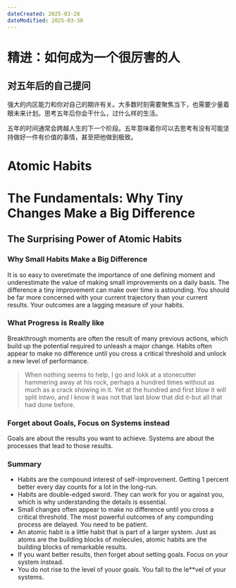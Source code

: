 ```yaml
---
dateCreated: 2025-03-28
dateModified: 2025-03-30
---
```

# 精进：如何成为一个很厉害的人

## 对五年后的自己提问

强大的内区能力和你对自己的期许有关。大多数时刻需要聚焦当下，也需要少量着眼未来计划。思考五年后你会干什么，过什么样的生活。

五年的时间通常会跨越人生的下一个阶段。五年意味着你可以去思考有没有可能坚持做好一件有价值的事情，甚至把他做到极致。

# Atomic Habits

# The Fundamentals: Why Tiny Changes Make a Big Difference
## The Surprising Power of Atomic Habits
### Why Small Habits Make a Big Difference

It is so easy to overetimate the importance of one defining moment and underestimate the value of making small improvements on a daily basis. The difference a tiny improvement can make over time is astounding. You should be far more concerned with your current trajectory than your current results. Your outcomes are a lagging measure of your habits.

### What Progress is Really like

Breakthrough moments are often the result of many previous actions, which build up the potential required to unleash a major change. Habits often appear to make no difference until you cross a critical threshold and unlock a new level of performance.

> When nothing seems to help, I go and lokk at a stonecutter hammering away at his rock, perhaps a hundred times without as much as a crack showing in it. Yet at the hundred and first blow it will split intwo, and I know it was not that last blow that did it-but all that had done before.

### Forget about Goals, Focus on Systems instead

Goals are about the results you want to achieve. Systems are about the processes that lead to those results.

### Summary
- Habits are the compound interest of self-improvement. Getting 1 percent better every day counts for a lot in the long-run.
- Habits are double-edged sword. They can work for you or against you, which is why understanding the details is essential.
- Small changes often appear to make no difference until you cross a critical threshold. The most powerful outcomes of any compunding process are delayed. You need to be patient.
- An atomic habit is a little habit that is part of a larger system. Just as atoms are the building blocks of molecules, atomic habits are the building blocks of remarkable results.
- If you want better results, then forget about setting goals. Focus on your system instead.
- You do not rise to the level of youor goals. You fall to the le**vel of your systems.
